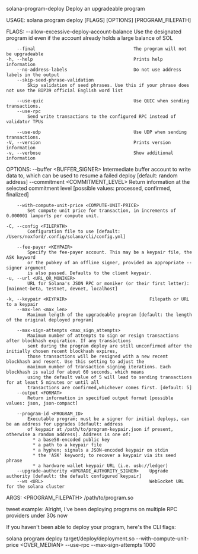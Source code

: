 solana-program-deploy
Deploy an upgradeable program

USAGE:
solana program deploy [FLAGS] [OPTIONS] [PROGRAM_FILEPATH]

FLAGS:
--allow-excessive-deploy-account-balance
Use the designated program id even if the account already holds a large balance of SOL

        --final                                     The program will not be upgradeable
    -h, --help                                      Prints help information
        --no-address-labels                         Do not use address labels in the output
        --skip-seed-phrase-validation
            Skip validation of seed phrases. Use this if your phrase does not use the BIP39 official English word list

        --use-quic                                  Use QUIC when sending transactions.
        --use-rpc
            Send write transactions to the configured RPC instead of validator TPUs

        --use-udp                                   Use UDP when sending transactions.
    -V, --version                                   Prints version information
    -v, --verbose                                   Show additional information

OPTIONS:
--buffer <BUFFER_SIGNER>
Intermediate buffer account to write data to, which can be used to resume a failed deploy [default: random
address]
--commitment <COMMITMENT_LEVEL>
Return information at the selected commitment level [possible values: processed, confirmed, finalized]

        --with-compute-unit-price <COMPUTE-UNIT-PRICE>
            Set compute unit price for transaction, in increments of 0.000001 lamports per compute unit.

    -C, --config <FILEPATH>
            Configuration file to use [default: /Users/noxford/.config/solana/cli/config.yml]

        --fee-payer <KEYPAIR>
            Specify the fee-payer account. This may be a keypair file, the ASK keyword
            or the pubkey of an offline signer, provided an appropriate --signer argument
            is also passed. Defaults to the client keypair.
    -u, --url <URL_OR_MONIKER>
            URL for Solana's JSON RPC or moniker (or their first letter): [mainnet-beta, testnet, devnet, localhost]

    -k, --keypair <KEYPAIR>                               Filepath or URL to a keypair
        --max-len <max_len>
            Maximum length of the upgradeable program [default: the length of the original deployed program]

        --max-sign-attempts <max_sign_attempts>
            Maximum number of attempts to sign or resign transactions after blockhash expiration. If any transactions
            sent during the program deploy are still unconfirmed after the initially chosen recent blockhash expires,
            those transactions will be resigned with a new recent blockhash and resent. Use this setting to adjust the
            maximum number of transaction signing iterations. Each blockhash is valid for about 60 seconds, which means
            using the default value of 5 will lead to sending transactions for at least 5 minutes or until all
            transactions are confirmed,whichever comes first. [default: 5]
        --output <FORMAT>
            Return information in specified output format [possible values: json, json-compact]

        --program-id <PROGRAM_ID>
            Executable program; must be a signer for initial deploys, can be an address for upgrades [default: address
            of keypair at /path/to/program-keypair.json if present, otherwise a random address]. Address is one of:
              * a base58-encoded public key
              * a path to a keypair file
              * a hyphen; signals a JSON-encoded keypair on stdin
              * the 'ASK' keyword; to recover a keypair via its seed phrase
              * a hardware wallet keypair URL (i.e. usb://ledger)
        --upgrade-authority <UPGRADE_AUTHORITY_SIGNER>    Upgrade authority [default: the default configured keypair]
        --ws <URL>                                        WebSocket URL for the solana cluster

ARGS:
<PROGRAM_FILEPATH> /path/to/program.so

tweet example:
Alright, I've been deploying programs on multiple RPC providers under 30s now

If you haven't been able to deploy your program, here's the CLI flags:

solana program deploy target/deploy/deployment.so --with-compute-unit-price <OVER_MEDIAN> --use-rpc --max-sign-attempts 1000
